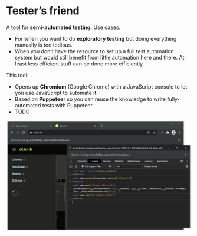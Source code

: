 # Tester’s friend

A tool for **semi-automated testing.** Use cases:

- For when you want to do **exploratory testing** but doing everything manually is too tedious.
- When you don’t have the resource to set up a full test automation system but would still benefit from little automation here and there. At least less efficient stuff can be done more efficiently.

This tool:

- Opens up **Chromium** (Google Chrome) with a JavaScript console to let you use JavaScript to automate it.
- Based on **Puppeteer** so you can reuse the knowledge to write fully-automated tests with Puppeteer.
- TODO

![](./docs/images/example.png)
